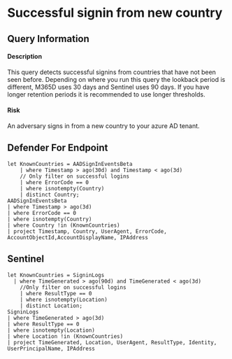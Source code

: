 # Successful signin from new country

## Query Information

#### Description
This query detects successful signins from countries that have not been seen before. Depending on where you run this query the lookback period is different, M365D uses 30 days and Sentinel uses 90 days. If you have longer retention periods it is recommended to use longer thresholds.

#### Risk
An adversary signs in from a new country to your azure AD tenant.

## Defender For Endpoint
```KQL
let KnownCountries = AADSignInEventsBeta
    | where Timestamp > ago(30d) and Timestamp < ago(3d)
    // Only filter on successful logins
    | where ErrorCode == 0
    | where isnotempty(Country)
    | distinct Country;
AADSignInEventsBeta
| where Timestamp > ago(3d)
| where ErrorCode == 0
| where isnotempty(Country)
| where Country !in (KnownCountries)
| project Timestamp, Country, UserAgent, ErrorCode, AccountObjectId,AccountDisplayName, IPAddress
```

## Sentinel
```KQL
let KnownCountries = SigninLogs
  | where TimeGenerated > ago(90d) and TimeGenerated < ago(3d)
    //Only filter on successful logins
    | where ResultType == 0
    | where isnotempty(Location)
    | distinct Location;
SigninLogs
| where TimeGenerated > ago(3d)
| where ResultType == 0
| where isnotempty(Location)
| where Location !in (KnownCountries)
| project TimeGenerated, Location, UserAgent, ResultType, Identity, UserPrincipalName, IPAddress
```
